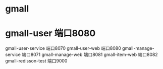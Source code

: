 # gmall
# gmall-user 端口8080
gmall-user-service 端口8070
gmall-user-web 端口8080
gmall-manage-service 端口8071
gmall-manage-web 端口8081
gmall-item-web 端口8082
gmall-redisson-test 端口9000